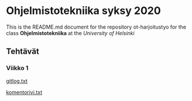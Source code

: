 # Ohjelmistotekniika syksy 2020

This is the README.md document for the repository ot-harjoitustyo for the class **Ohjelmistotekniika** at the *University of Helsinki* 

## Tehtävät

### Viikko 1
[gitlog.txt](https://github.com/Alex-Elias/ot-harjoitustyo/blob/master/laskarit/viikko1/gitlog.txt)

[komentorivi.txt](https://github.com/Alex-Elias/ot-harjoitustyo/blob/master/laskarit/viikko1/komentorivi.txt)
